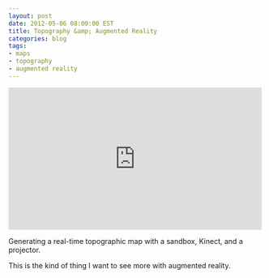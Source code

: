 ```yaml
---
layout: post
date: 2012-05-06 08:00:00 EST
title: Topography &amp; Augmented Reality
categories: blog
tags:
- maps
- topography
- augmented reality
---
```


<iframe width="500" height="281" src="http://www.youtube.com/embed/j9JXtTj0mzE?rel=0" frameborder="0" allowfullscreen></iframe>

Generating a real-time topographic map with a sandbox, Kinect, and a projector.

This is the kind of thing I want to see more with augmented reality.
